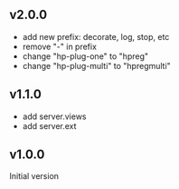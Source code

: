 ## v2.0.0
- add new prefix: decorate, log, stop, etc
- remove "-" in prefix
- change "hp-plug-one" to "hpreg"
- change "hp-plug-multi" to "hpregmulti"

## v1.1.0
- add server.views
- add server.ext

## v1.0.0
Initial version